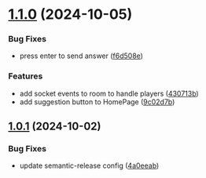 # [1.1.0](https://github.com/TheoLaperrouse/PictureQuizz/compare/v1.0.1...v1.1.0) (2024-10-05)


### Bug Fixes

* press enter to send answer ([f6d508e](https://github.com/TheoLaperrouse/PictureQuizz/commit/f6d508e901f61890426367cdf743bdeac620cea2))


### Features

* add socket events to room to handle players ([430713b](https://github.com/TheoLaperrouse/PictureQuizz/commit/430713bc783c5de64e2aecdf716e0fc69ed014c2))
* add suggestion button to HomePage ([9c02d7b](https://github.com/TheoLaperrouse/PictureQuizz/commit/9c02d7b880e3a3b8c524e948426940410ff3153c))

## [1.0.1](https://github.com/TheoLaperrouse/PictureQuizz/compare/v1.0.0...v1.0.1) (2024-10-02)


### Bug Fixes

* update semantic-release config ([4a0eeab](https://github.com/TheoLaperrouse/PictureQuizz/commit/4a0eeab0a6f00c882dabc54c944bbcd1d9c954b7))
